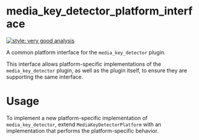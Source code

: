 # media_key_detector_platform_interface

[![style: very good analysis][very_good_analysis_badge]][very_good_analysis_link]

A common platform interface for the `media_key_detector` plugin.

This interface allows platform-specific implementations of the `media_key_detector` plugin, as well as the plugin itself, to ensure they are supporting the same interface.

# Usage

To implement a new platform-specific implementation of `media_key_detector`, extend `MediaKeyDetectorPlatform` with an implementation that performs the platform-specific behavior.

[very_good_analysis_badge]: https://img.shields.io/badge/style-very_good_analysis-B22C89.svg
[very_good_analysis_link]: https://pub.dev/packages/very_good_analysis